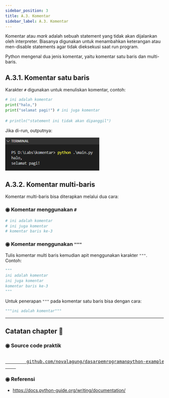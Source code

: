```yaml
---
sidebar_position: 3
title: A.3. Komentar
sidebar_label: A.3. Komentar
---
```


Komentar atau *mark* adalah sebuah statement yang tidak akan dijalankan oleh interpreter. Biasanya digunakan untuk menambahkan keterangan atau men-disable statements agar tidak dieksekusi saat run program.

Python mengenal dua jenis komentar, yaitu komentar satu baris dan multi-baris.

## A.3.1. Komentar satu baris

Karakter `#` digunakan untuk menuliskan komentar, contoh:

```python
# ini adalah komentar
print("halo,")
print("selamat pagi!") # ini juga komentar

# println("statement ini tidak akan dipanggil")
```

Jika di-run, outputnya:

![komentar di python](img/komentar-1.png)

## A.3.2. Komentar multi-baris

Komentar multi-baris bisa diterapkan melalui dua cara:

### ◉ Komentar menggunakan `#`

```python
# ini adalah komentar
# ini juga komentar
# komentar baris ke-3
```

### ◉ Komentar menggunakan `"""`

Tulis komentar multi baris kemudian apit menggunakan karakter `"""`. Contoh:

```python
"""
ini adalah komentar
ini juga komentar
komentar baris ke-3
"""
```

Untuk penerapan `"""` pada komentar satu baris bisa dengan cara:

```python
"""ini adalah komentar"""
```

---

## Catatan chapter 📑

### ◉ Source code praktik

<pre>
    <a href="https://github.com/novalagung/dasarpemrogramanpython-example/tree/master/komentar">
        github.com/novalagung/dasarpemrogramanpython-example/../komentar
    </a>
</pre>

### ◉ Referensi

- https://docs.python-guide.org/writing/documentation/
